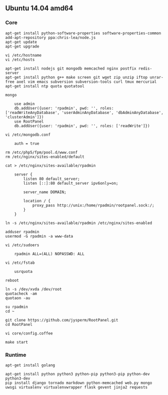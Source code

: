 ## Ubuntu 14.04 amd64
### Core

    apt-get install python-software-properties software-properties-common
    add-apt-repository ppa:chris-lea/node.js
    apt-get update
    apt-get upgrade

    vi /etc/hostname
    vi /etc/hosts

    apt-get install nodejs git mongodb memcached nginx postfix redis-server
    apt-get install python g++ make screen git wget zip unzip iftop unrar-free axel vim emacs subversion subversion-tools curl tmux mercurial
    apt-get install ntp quota quotatool

    mongo

        use admin
        db.addUser({user: 'rpadmin', pwd: '', roles: ['readWriteAnyDatabase', 'userAdminAnyDatabase', 'dbAdminAnyDatabase', 'clusterAdmin']})
        use RootPanel
        db.addUser({user: 'rpadmin', pwd: '', roles: ['readWrite']})

    vi /etc/mongodb.conf

        auth = true

    rm /etc/php5/fpm/pool.d/www.conf
    rm /etc/nginx/sites-enabled/default
    
    cat > /etc/nginx/sites-available/rpadmin

        server {
            listen 80 default_server;
            listen [::]:80 default_server ipv6only=on;

            server_name DOMAIN;

            location / {
                proxy_pass http://unix:/home/rpadmin/rootpanel.sock:/;
            }
        }

    ln -s /etc/nginx/sites-available/rpadmin /etc/nginx/sites-enabled

    adduser rpadmin
    usermod -G rpadmin -a www-data

    vi /etc/sudoers

        rpadmin ALL=(ALL) NOPASSWD: ALL

    vi /etc/fstab

        usrquota

    reboot

    ln -s /dev/xvda /dev/root
    quotacheck -am
    quotaon -au

    su rpadmin
    cd ~

    git clone https://github.com/jysperm/RootPanel.git
    cd RootPanel

    vi core/config.coffee

    make start

### Runtime

    apt-get install golang  

    apt-get install python python3 python-pip python3-pip python-dev python3-dev
    pip install django tornado markdown python-memcached web.py mongo uwsgi virtualenv virtualenvwrapper flask gevent jinja2 requests
